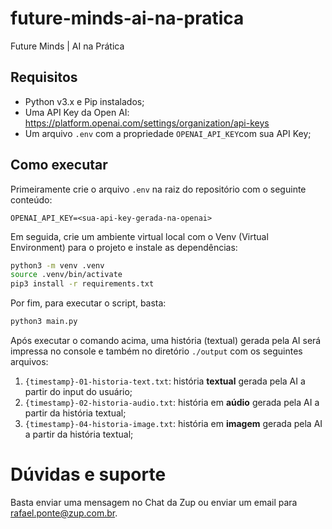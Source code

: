 # future-minds-ai-na-pratica

Future Minds | AI na Prática

## Requisitos

- Python v3.x e Pip instalados;
- Uma API Key da Open AI: https://platform.openai.com/settings/organization/api-keys
- Um arquivo `.env` com a propriedade `OPENAI_API_KEY`com sua API Key;

## Como executar

Primeiramente crie o arquivo `.env` na raiz do repositório com o seguinte conteúdo:

```properties
OPENAI_API_KEY=<sua-api-key-gerada-na-openai>
```

Em seguida, crie um ambiente virtual local com o Venv (Virtual Environment) para o projeto e instale as dependências:

```sh
python3 -m venv .venv
source .venv/bin/activate
pip3 install -r requirements.txt
```

Por fim, para executar o script, basta:

```sh
python3 main.py
```

Após executar o comando acima, uma história (textual) gerada pela AI será impressa no console e também no diretório `./output` com os seguintes arquivos:

1. `{timestamp}-01-historia-text.txt`: história **textual** gerada pela AI a partir do input do usuário;
2. `{timestamp}-02-historia-audio.txt`: história em **aúdio** gerada pela AI a partir da história textual;
3. `{timestamp}-04-historia-image.txt`: história em **imagem** gerada pela AI a partir da história textual;

# Dúvidas e suporte

Basta enviar uma mensagem no Chat da Zup ou enviar um email para rafael.ponte@zup.com.br.
